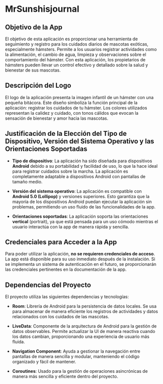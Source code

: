 # MrSunshisjournal

## Objetivo de la App

El objetivo de esta aplicación es proporcionar una herramienta de seguimiento y registro para los cuidados diarios de mascotas exóticas, especialmente hámsters. Permite a los usuarios registrar actividades como la alimentación, el cambio de agua, limpieza y observaciones sobre el comportamiento del hámster. Con esta aplicación, los propietarios de hámsters pueden llevar un control efectivo y detallado sobre la salud y bienestar de sus mascotas.

## Descripción del Logo

El logo de la aplicación presenta la imagen infantil de un hámster con una pequeña bitácora. Este diseño simboliza la función principal de la aplicación: registrar los cuidados de tu hámster. Los colores utilizados representan la calidez y cuidado, con tonos cálidos que evocan la sensación de bienestar y amor hacia las mascotas.

## Justificación de la Elección del Tipo de Dispositivo, Versión del Sistema Operativo y las Orientaciones Soportadas

- **Tipo de dispositivo**: La aplicación ha sido diseñada para dispositivos **Android** debido a su portabilidad y facilidad de uso, lo que la hace ideal para registrar cuidados sobre la marcha. La aplicación es completamente adaptable a dispositivos Android con pantallas de tamaño medio.

- **Versión del sistema operativo**: La aplicación es compatible con **Android 5.0 (Lollipop)** y versiones superiores. Esto garantiza que la mayoría de los dispositivos Android puedan ejecutar la aplicación sin problemas, permitiendo un uso fluido de las funcionalidades de la app.

- **Orientaciones soportadas**: La aplicación soporta las orientaciones **vertical** (portrait), ya que está pensada para un uso cómodo mientras el usuario interactúa con la app de manera rápida y sencilla.

## Credenciales para Acceder a la App

Para poder utilizar la aplicación, **no se requieren credenciales de acceso**. La app está disponible para su uso inmediato después de la instalación. Si se implementa un sistema de autenticación en el futuro, se proporcionarán las credenciales pertinentes en la documentación de la app.

## Dependencias del Proyecto

El proyecto utiliza las siguientes dependencias y tecnologías:

- **Room**: Librería de Android para la persistencia de datos locales. Se usa para almacenar de manera eficiente los registros de actividades y datos relacionados con los cuidados de las mascotas.

- **LiveData**: Componente de la arquitectura de Android para la gestión de datos observables. Permite actualizar la UI de manera reactiva cuando los datos cambian, proporcionando una experiencia de usuario más fluida.

- **Navigation Component**: Ayuda a gestionar la navegación entre pantallas de manera sencilla y modular, manteniendo el código organizado y fácil de mantener.

- **Coroutines**: Usado para la gestión de operaciones asincrónicas de manera más sencilla y eficiente dentro del proyecto.

